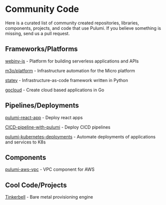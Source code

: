 # Community Code

Here is a curated list of community created repositories, libraries, components, projects, and code that use Pulumi. If you believe something is missing, send us a pull request. 


## Frameworks/Platforms
[webiny-js](https://github.com/webiny/webiny-js) - Platform for building serverless applications and APIs

[m3o/platform](https://github.com/m3o/platform) - Infrastructure automation for the Micro platform

[statey](https://github.com/cfeenstra67/statey) - Infrastructure-as-code framework written in Python

[gocloud](https://github.com/ksrichard/gocloud) - Create cloud based applications in Go


## Pipelines/Deployments
[pulumi-react-app](https://github.com/nebulis-io/pulumi-react-app) - Deploy react apps

[CICD-pipeline-with-pulumi](https://github.com/ikovac/CICD-pipeline-with-pulumi) - Deploy CICD pipelines

[pulumi-kubernetes-deployments](https://github.com/vitobotta/pulumi-kubernetes-deployments) - Automate deployments of applications and services to K8s

## Components
[pulumi-aws-vpc](https://github.com/jen20/pulumi-aws-vpc) - VPC component for AWS

## Cool Code/Projects
[Tinkerbell](https://github.com/tinkerbell) - Bare metal provisioning engine
